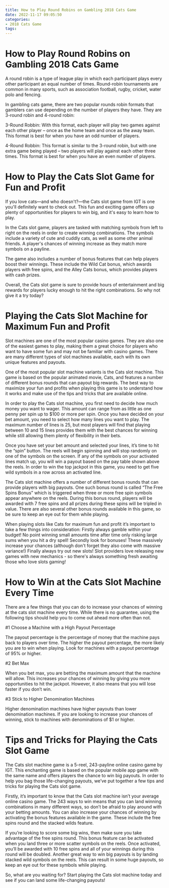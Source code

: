 ```yaml
---
title: How to Play Round Robins on Gambling 2018 Cats Game
date: 2022-11-17 09:05:50
categories:
- 2018 Cats Game
tags:
---
```



#  How to Play Round Robins on Gambling 2018 Cats Game

A round robin is a type of league play in which each participant plays every other participant an equal number of times. Round-robin tournaments are common in many sports, such as association football, rugby, cricket, water polo and fencing.

In gambling cats game, there are two popular rounds robin formats that gamblers can use depending on the number of players they have. They are 3-round robin and 4-round robin:

3-Round Robbin: With this format, each player will play two games against each other player – once as the home team and once as the away team. This format is best for when you have an odd number of players.

4-Round Robbin: This format is similar to the 3-round robin, but with one extra game being played – two players will play against each other three times. This format is best for when you have an even number of players.

#  How to Play the Cats Slot Game for Fun and Profit

If you love cats—and who doesn't?—the Cats slot game from IGT is one you'll definitely want to check out. This fun and exciting game offers up plenty of opportunities for players to win big, and it's easy to learn how to play.

In the Cats slot game, players are tasked with matching symbols from left to right on the reels in order to create winning combinations. The symbols include a variety of cute and cuddly cats, as well as some other animal friends. A player's chances of winning increase as they match more symbols on a payline.

The game also includes a number of bonus features that can help players boost their winnings. These include the Wild Cat bonus, which awards players with free spins, and the Alley Cats bonus, which provides players with cash prizes.

Overall, the Cats slot game is sure to provide hours of entertainment and big rewards for players lucky enough to hit the right combinations. So why not give it a try today?

#  Playing the Cats Slot Machine for Maximum Fun and Profit

Slot machines are one of the most popular casino games. They are also one of the easiest games to play, making them a great choice for players who want to have some fun and may not be familiar with casino games. There are many different types of slot machines available, each with its own unique features and payouts.

One of the most popular slot machine variants is the Cats slot machine. This game is based on the popular animated movie, Cats, and features a number of different bonus rounds that can payout big rewards. The best way to maximize your fun and profits when playing this game is to understand how it works and make use of the tips and tricks that are available online.

In order to play the Cats slot machine, you first need to decide how much money you want to wager. This amount can range from as little as one penny per spin up to $100 or more per spin. Once you have decided on your bet amount, you need to select how many lines you want to play. The maximum number of lines is 25, but most players will find that playing between 10 and 15 lines provides them with the best chances for winning while still allowing them plenty of flexibility in their bets.

Once you have set your bet amount and selected your lines, it’s time to hit the “spin” button. The reels will begin spinning and will stop randomly on one of the symbols on the screen. If any of the symbols on your activated lines match up, you will win a payout based on the pay table shown above the reels. In order to win the top jackpot in this game, you need to get five wild symbols in a row across an activated line.

The Cats slot machine offers a number of different bonus rounds that can provide players with big payouts. One such bonus round is called “The Free Spins Bonus” which is triggered when three or more free spin symbols appear anywhere on the reels. During this bonus round, players will be awarded with 7 free spins and all prizes during these spins will be tripled in value. There are also several other bonus rounds available in this game, so be sure to keep an eye out for them while playing.

When playing slots like Cats for maximum fun and profit it’s important to take a few things into consideration: Firstly always gamble within your budget! No point winning small amounts time after time only risking large sums when you hit a dry spell! Secondly look for bonuses! These massively increase your chances (although don't forget they also come with massive variance!) Finally always try out new slots! Slot providers love releasing new games with new mechanics - so there's always something fresh awaiting those who love slots gaming!

#  How to Win at the Cats Slot Machine Every Time

There are a few things that you can do to increase your chances of winning at the cats slot machine every time. While there is no guarantee, using the following tips should help you to come out ahead more often than not.

#1 Choose a Machine with a High Payout Percentage

The payout percentage is the percentage of money that the machine pays back to players over time. The higher the payout percentage, the more likely you are to win when playing. Look for machines with a payout percentage of 95% or higher.

#2 Bet Max

When you bet max, you are betting the maximum amount that the machine will allow. This increases your chances of winning by giving you more opportunities to hit the jackpot. However, it also means that you will lose faster if you don’t win.

#3 Stick to Higher Denomination Machines

Higher denomination machines have higher payouts than lower denomination machines. If you are looking to increase your chances of winning, stick to machines with denominations of $1 or higher.

#  Tips and Tricks for Playing the Cats Slot Game

The Cats slot machine game is a 5-reel, 243-payline online casino game by IGT. This enchanting game is based on the popular mobile app game with the same name and offers players the chance to win big payouts. In order to help you bag those life-changing payouts, we’ve put together a few tips and tricks for playing the Cats slot game.

Firstly, it’s important to know that the Cats slot machine isn’t your average online casino game. The 243 ways to win means that you can land winning combinations in many different ways, so don’t be afraid to play around with your betting amounts. You can also increase your chances of winning by activating the bonus features available in the game. These include the free spins round and the stacked wilds feature.

If you’re looking to score some big wins, then make sure you take advantage of the free spins round. This bonus feature can be activated when you land three or more scatter symbols on the reels. Once activated, you’ll be awarded with 10 free spins and all of your winnings during this round will be doubled. Another great way to win big payouts is by landing stacked wild symbols on the reels. This can result in some huge payouts, so keep an eye out for these symbols while playing.

So, what are you waiting for? Start playing the Cats slot machine today and see if you can land some life-changing payouts!